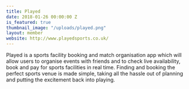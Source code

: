 ```yaml
---
title: Played
date: 2018-01-26 00:00:00 Z
is_featured: true
thumbnail_image: "/uploads/played.png"
layout: member
website: http://www.playedsports.co.uk/
---
```


Played is a sports facility booking and match organisation app which will allow users to organise events with friends and to check live availability, book and pay for sports facilities in real time. Finding and booking the perfect sports venue is made simple, taking all the hassle out of planning and putting the excitement back into playing.